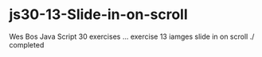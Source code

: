 # js30-13-Slide-in-on-scroll

Wes Bos Java Script 30 exercises ... exercise 13 iamges slide in on scroll  ./ completed
